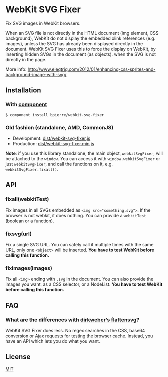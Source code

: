 # WebKit SVG Fixer

Fix SVG images in WebKit browsers.

When an SVG file is not directly in the HTML document (img element, CSS background), WebKit do not display the embedded xlink references (e.g. images), unless the SVG has already been displayed directly in the document.
WebKit SVG Fixer uses this to force the display on WebKit, by inserting hidden SVGs in the document (as objects). when the SVG is not directly in the page.

More info: http://www.eleqtriq.com/2012/01/enhancing-css-sprites-and-background-image-with-svg/

## Installation

### With [component](https://github.com/component/component#readme)

    $ component install bpierre/webkit-svg-fixer

### Old fashion (standalone, AMD, CommonJS)

- Development: [dist/webkit-svg-fixer.js](https://raw.github.com/bpierre/webkit-svg-fixer/master/dist/webkit-svg-fixer.js)
- Production: [dist/webkit-svg-fixer.min.js](https://raw.github.com/bpierre/webkit-svg-fixer/master/dist/webkit-svg-fixer.min.js)

**Note**: if you use this library standalone, the main object, `webkitSvgFixer`, will be attached to the `window`. You can access it with `window.webkitSvgFixer` or just `webkitSvgFixer`, and call the functions on it, e.g. `webkitSvgFixer.fixall()`.

## API

### fixall(webkitTest)

Fix images in all SVGs embedded as `<img src="something.svg">`. If the browser is not webkit, it does nothing. You can provide a `webkitTest` (boolean or a function).

### fixsvg(url)

Fix a single SVG URL. You can safely call it multiple times with the same URL, only one `<object>` will be inserted. **You have to test WebKit before calling this function.**

### fiximages(images)

Fix all `<img>` ending with `.svg` in the document. You can also provide the images you want, as a CSS selector, or a NodeList. **You have to test WebKit before calling this function.**

## FAQ

### What are the differences with [dirkweber’s flattensvg](https://github.com/dirkweber/flattensvg.js)?

WebKit SVG Fixer does less. No regex searches in the CSS, base64 conversion or Ajax requests for testing the browser cache. Instead, you have an API which lets you do what you want.

## License

  [MIT](http://pierre.mit-license.org/)
